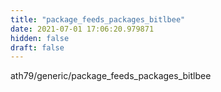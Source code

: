 ```yaml
---
title: "package_feeds_packages_bitlbee"
date: 2021-07-01 17:06:20.979871
hidden: false
draft: false
---
```


ath79/generic/package_feeds_packages_bitlbee

